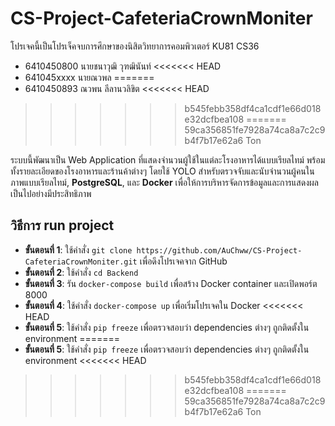 # CS-Project-CafeteriaCrownMoniter

โปรเจคนี้เป็นโปรเจ็คจบการศึกษาของนิสิตวิทยาการคอมพิวเตอร์ KU81 CS36
- 6410450800 นายชนาวุฒิ วุฑฒินันท์
<<<<<<< HEAD
- 641045xxxx นายณวพล
=======
- 6410450893 ณวพน ลีลานวลิขิต
<<<<<<< HEAD
>>>>>>> b545febb358df4ca1cdf1e66d018e32dcfbea108
=======
>>>>>>> 59ca356851fe7928a74ca8a7c2c9b4f7b17e62a6
>>>>>>> Ton

ระบบนี้พัฒนาเป็น Web Application ที่แสดงจำนวนผู้ใช้ในแต่ละโรงอาหารได้แบบเรียลไทม์ พร้อมทั้งรายละเอียดของโรงอาหารและร้านค้าต่างๆ  โดยใช้ YOLO สำหรับตรวจจับและนับจำนวนผู้คนในภาพแบบเรียลไทม์, **PostgreSQL**, และ **Docker** เพื่อให้การบริหารจัดการข้อมูลและการแสดงผลเป็นไปอย่างมีประสิทธิภาพ

## วิธีการ run project
- **ขั้นตอนที่ 1**: ใช้คำสั่ง `git clone https://github.com/AuChww/CS-Project-CafeteriaCrownMoniter.git` เพื่อดึงโปรเจคจาก GitHub
- **ขั้นตอนที่ 2**: ใช้คำสั่ง `cd Backend`
- **ขั้นตอนที่ 3**: รัน `docker-compose build` เพื่อสร้าง Docker container และเปิดพอร์ต 8000
- **ขั้นตอนที่ 4**: ใช้คำสั่ง `docker-compose up` เพื่อเริ่มโปรเจคใน Docker
<<<<<<< HEAD
- **ขั้นตอนที่ 5**: ใช้คำสั่ง `pip freeze` เพื่อตรวจสอบว่า dependencies ต่างๆ ถูกติดตั้งใน environment
=======
- **ขั้นตอนที่ 5**: ใช้คำสั่ง `pip freeze` เพื่อตรวจสอบว่า dependencies ต่างๆ ถูกติดตั้งใน environment
<<<<<<< HEAD
>>>>>>> b545febb358df4ca1cdf1e66d018e32dcfbea108
=======
>>>>>>> 59ca356851fe7928a74ca8a7c2c9b4f7b17e62a6
>>>>>>> Ton

